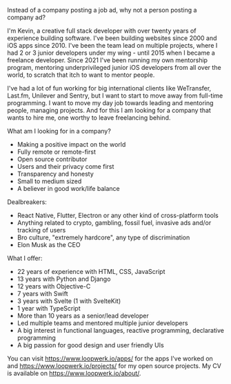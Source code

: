 Instead of a company posting a job ad, why not a person posting a company ad?

I'm Kevin, a creative full stack developer with over twenty years of experience building software. I've been building websites since 2000 and iOS apps since 2010. I've been the team lead on multiple projects, where I had 2 or 3 junior developers under my wing - until 2015 when I became a freelance developer. Since 2021 I've been running my own mentorship program, mentoring underprivileged junior iOS developers from all over the world, to scratch that itch to want to mentor people.

I've had a lot of fun working for big international clients like WeTransfer, Last.fm, Unilever and Sentry, but I want to start to move away from full-time programming. I want to move my day job towards leading and mentoring people, managing projects. And for this I am looking for a company that wants to hire me, one worthy to leave freelancing behind.

What am I looking for in a company?

- Making a positive impact on the world
- Fully remote or remote-first
- Open source contributor
- Users and their privacy come first
- Transparency and honesty
- Small to medium sized
- A believer in good work/life balance

Dealbreakers:

- React Native, Flutter, Electron or any other kind of cross-platform tools
- Anything related to crypto, gambling, fossil fuel, invasive ads and/or tracking of users
- Bro culture, "extremely hardcore", any type of discrimination
- Elon Musk as the CEO

What I offer:

- 22 years of experience with HTML, CSS, JavaScript
- 13 years with Python and Django
- 12 years with Objective-C
- 7 years with Swift
- 3 years with Svelte (1 with SvelteKit)
- 1 year with TypeScript
- More than 10 years as a senior/lead developer
- Led multiple teams and mentored multiple junior developers
- A big interest in functional languages, reactive programming, declarative programming
- A big passion for good design and user friendly UIs

You can visit https://www.loopwerk.io/apps/ for the apps I've worked on and https://www.loopwerk.io/projects/ for my open source projects. My CV is available on https://www.loopwerk.io/about/.